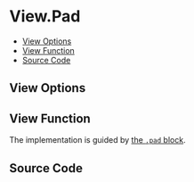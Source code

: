 # View.Pad

- [View Options](#view-options)
- [View Function](#view-function)
- [Source Code](#source-code)

## View Options



## View Function

The implementation is guided by [the `.pad` block](../../prototype/blocks/pad.md).

## Source Code
